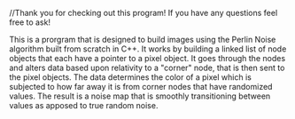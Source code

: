//Thank you for checking out this program! If you have any questions feel free to ask!

This is a prorgram that is designed to build images using the Perlin Noise algorithm built from scratch in C++.
It works by building a linked list of node objects that each have a pointer to a pixel object.
It goes through the nodes and alters data based upon relativity to a "corner" node, that is then sent to the pixel objects. 
The data determines the color of a pixel which is subjected to how far away it is from corner nodes that have randomized values.
The result is a noise map that is smoothly transitioning between values as apposed to true random noise. 
